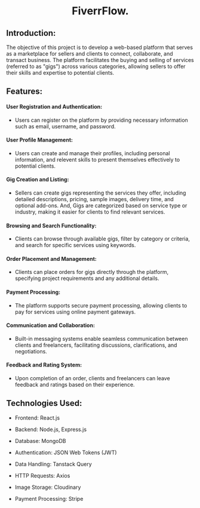 <h1 align="center">FiverrFlow.</h1>

## Introduction:
The objective of this project is to develop a web-based platform that serves as a marketplace for sellers and clients to connect, collaborate, and transact business. The platform facilitates the buying and selling of services (referred to as "gigs") across various categories, allowing sellers to offer their skills and expertise to potential clients.
## Features:
#### User Registration and Authentication:
 * Users can register on the platform by providing necessary information such as email, username, and password.
#### User Profile Management:
  * Users can create and manage their profiles, including personal information, and relevent skills to present themselves effectively to potential clients.
#### Gig Creation and Listing:
  * Sellers can create gigs representing the services they offer, including detailed descriptions, pricing, sample images, delivery time, and optional add-ons.
  And, Gigs are categorized based on service type or industry, making it easier for clients to find relevant services.
#### Browsing and Search Functionality:
  * Clients can browse through available gigs, filter by category or criteria, and search for specific services using keywords.
#### Order Placement and Management:
  * Clients can place orders for gigs directly through the platform, specifying project requirements and any additional details.
#### Payment Processing:
* The platform supports secure payment processing, allowing clients to pay for services using online payment gateways.
#### Communication and Collaboration:
* Built-in messaging systems enable seamless communication between clients and freelancers, facilitating discussions, clarifications, and negotiations.
#### Feedback and Rating System:
* Upon completion of an order, clients and freelancers can leave feedback and ratings based on their experience.

## Technologies Used:

* Frontend: React.js
- Backend: Node.js, Express.js
+ Database: MongoDB
* Authentication: JSON Web Tokens (JWT)
- Data Handling: Tanstack Query
+ HTTP Requests: Axios
* Image Storage: Cloudinary
- Payment Processing: Stripe


